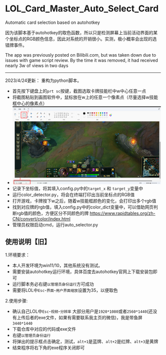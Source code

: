# LOL_Card_Master_Auto_Select_Card
Automatic card selection based on autohotkey

因为该脚本基于autohotkey的取色函数，所以只是检测屏幕上当前活动界面的某个坐标点的RGB颜色信息，因此对系统的开销很小。实测，极小概率会出现的选错牌事件。

The app was previously posted on Bilibili.com, but was taken down due to issues with game script review. By the time it was removed, it had received nearly 3w of views in two days

----
2023/4/24更新：
重构为python脚本。
- 首先按下键盘上的`prt sc`按键，截图选取卡牌技能栏中w中心任意一点
- 将截图粘贴到画图软件中，鼠标放在w上的任意一个像素点（尽量选择w技能框中心的像素点）
- ![img_1.png](img_1.png)
- 记录下坐标值，将其填入config.py中的`target_x` 和 `target_y`变量中
- 运行color_detector.py，将会在终端打印出当前坐标点的RGB值
- 打开游戏，卡牌按下w之后，随着w技能框颜色的变化，会打印出多个rgb值
- 找到对应牌的rgb值，填入config.py中的color_dict变量中，可以借助网页判断rgb值的颜色，方便区分不同颜色的牌 https://www.rapidtables.org/zh-CN/convert/color/index.html
- 管理员权限启动cmd，运行auto_selector.py

## 使用说明【旧】
1.环境要求：
- 本人开发环境为win11/10，其他系统没有测试。
- 需要安装autohotkey运行环境，具体百度去autohotkey官网上下载安装包即可
- 运行脚本务必右键`以管理员身份运行`方可成功
- 需要将LOL中`Esc`-`界面`-`用户界面缩放`设置为35，以便取色

2.使用步骤:
- 确认自己LOL中`Esc`-`视频`-`分辨率` 大部分用户是`1920*1080`或者`2560*1440`(还没有上传后者的exe文件，如果有需要联系我主页的微信)，我是带鱼屏`3440*1440`
- 下载仓库中对应的代码或exe文件
- 右键`以管理员身份运行`
- 将弹出的提示框点击确定，测试，`alt+1`是蓝牌、`alt+2`是红牌、`alt+3`是黄牌
- 结束程序将右下角的exe程序关闭即可

